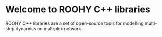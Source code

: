 # Welcome to ROOHY C++ libraries

ROOHY C++ libraries are a set of open-source tools for modelling multi-step dynamics on multiplex network.




